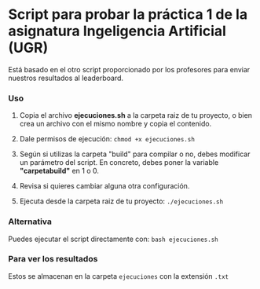 # Script para probar la práctica 1 de la asignatura Ingeligencia Artificial (UGR)

Está basado en el otro script proporcionado por los profesores para enviar nuestros resultados al leaderboard.

### Uso

1. Copia el archivo **ejecuciones.sh** a la carpeta raiz de tu proyecto, o bien crea un archivo con el mismo nombre y copia el contenido.

2. Dale permisos de ejecución: `chmod +x ejecuciones.sh`

3. Según si utilizas la carpeta "build" para compilar o no, debes modificar un parámetro del script. En concreto, debes poner la variable **"carpetabuild"** en 1 o 0.

4. Revisa si quieres cambiar alguna otra configuración.

5. Ejecuta desde la carpeta raiz de tu proyecto: `./ejecuciones.sh`


### Alternativa

Puedes ejecutar el script directamente con: `bash ejecuciones.sh`  


### Para ver los resultados  

Estos se almacenan en la carpeta `ejecuciones` con la extensión `.txt`
